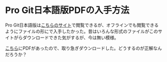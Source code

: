 # Pro Git日本語版PDFの入手方法

Pro Git日本語版は[こちらのサイト](https://git-scm.com/book/ja/v2)で閲覧できるが、オフラインでも閲覧できるようにファイルの形にで入手したかった。昔はいろんな形式のファイルがこのサイトがらダウンロードできた気がするが、今は無い模様。

[こちら](https://progit2.s3.amazonaws.com/ja/2015-04-20-39840/progit-ja.451.pdf)にPDFがあったので、取り急ぎダウンロードした。どうするのが正解なんだろうか？